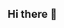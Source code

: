 ## Hi there 👋

<!--
**MKaipainen/MKaipainen** is a ✨ _special_ ✨ repository because its `README.md` (this file) appears on your GitHub profile.

Here are some ideas to get you started:

- 🔭 I’m currently working on work
- 🌱 I’m currently learning more stuff
- 👯 I’m looking to collaborate on future
- 🤔 I’m looking for help with gardening
- 💬 Ask me about bbq
- 📫 How to reach me: via smoke signals
- 😄 Pronouns: work/ing
- ⚡ Fun fact: Cows are animals
-->
